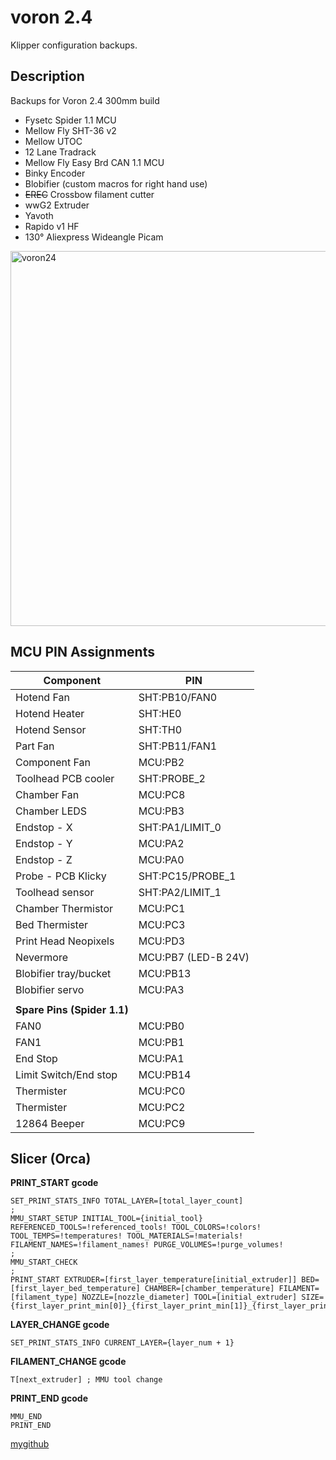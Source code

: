 # voron 2.4

Klipper configuration backups.

## Description

Backups for Voron 2.4 300mm build 
+ Fysetc Spider 1.1 MCU
+ Mellow Fly SHT-36 v2
+ Mellow UTOC
+ 12 Lane Tradrack
 + Mellow Fly Easy Brd CAN 1.1 MCU
 + Binky Encoder
 + Blobifier (custom macros for right hand use)
 + ~~EREC~~ Crossbow filament cutter
+ wwG2 Extruder
+ Yavoth
+ Rapido v1 HF
+ 130° Aliexpress Wideangle Picam

<img width="600" height="600" alt="voron24" src="https://github.com/user-attachments/assets/f9b218f5-d06e-45f1-a554-127916537c42" />


## MCU PIN Assignments

|**Component**|**PIN**
|-|-
|Hotend Fan|SHT:PB10/FAN0
|Hotend Heater|SHT:HE0
|Hotend Sensor|SHT:TH0
|Part Fan|SHT:PB11/FAN1
|Component Fan|MCU:PB2
|Toolhead PCB cooler|SHT:PROBE_2
|Chamber Fan|MCU:PC8
|Chamber LEDS|MCU:PB3
|Endstop - X|SHT:PA1/LIMIT_0
|Endstop - Y|MCU:PA2
|Endstop - Z|MCU:PA0
|Probe - PCB Klicky|SHT:PC15/PROBE_1
|Toolhead sensor|SHT:PA2/LIMIT_1
|Chamber Thermistor|MCU:PC1
|Bed Thermister|MCU:PC3
|Print Head Neopixels|MCU:PD3
|Nevermore|MCU:PB7 (LED-B 24V)
|Blobifier tray/bucket|MCU:PB13
|Blobifier servo|MCU:PA3
||
|**Spare Pins (Spider 1.1)**|
|FAN0|MCU:PB0
|FAN1|MCU:PB1
|End Stop|MCU:PA1
|Limit Switch/End stop|MCU:PB14
|Thermister|MCU:PC0
|Thermister|MCU:PC2
|12864 Beeper|MCU:PC9


## Slicer (Orca)

**PRINT_START gcode**
```
SET_PRINT_STATS_INFO TOTAL_LAYER=[total_layer_count]
;
MMU_START_SETUP INITIAL_TOOL={initial_tool} REFERENCED_TOOLS=!referenced_tools! TOOL_COLORS=!colors! TOOL_TEMPS=!temperatures! TOOL_MATERIALS=!materials! FILAMENT_NAMES=!filament_names! PURGE_VOLUMES=!purge_volumes!
;
MMU_START_CHECK
;
PRINT_START EXTRUDER=[first_layer_temperature[initial_extruder]] BED=[first_layer_bed_temperature] CHAMBER=[chamber_temperature] FILAMENT=[filament_type] NOZZLE=[nozzle_diameter] TOOL=[initial_extruder] SIZE={first_layer_print_min[0]}_{first_layer_print_min[1]}_{first_layer_print_max[0]}_{first_layer_print_max[1]}
```

**LAYER_CHANGE gcode**
```
SET_PRINT_STATS_INFO CURRENT_LAYER={layer_num + 1}
```

**FILAMENT_CHANGE gcode**
```
T[next_extruder] ; MMU tool change
```

**PRINT_END gcode**
```
MMU_END
PRINT_END
```

[mygithub](https://github.com/ningpj)
